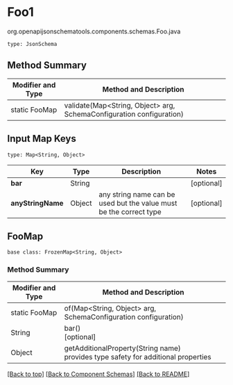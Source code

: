 # Foo1
org.openapijsonschematools.components.schemas.Foo.java
```
type: JsonSchema
```

## Method Summary
| Modifier and Type | Method and Description |
| ----------------- | ---------------------- |
| static FooMap | validate(Map<String, Object> arg, SchemaConfiguration configuration) |

## Input Map Keys
```
type: Map<String, Object>
```
Key | Type |  Description | Notes
------------ | ------------- | ------------- | -------------
**bar** | String |  | [optional]
**anyStringName** | Object | any string name can be used but the value must be the correct type | [optional]

## FooMap
```
base class: FrozenMap<String, Object>
```

### Method Summary
| Modifier and Type | Method and Description |
| ----------------- | ---------------------- |
| static FooMap | of(Map<String, Object> arg, SchemaConfiguration configuration) |
| String | bar()<br>[optional] |
| Object | getAdditionalProperty(String name)<br>provides type safety for additional properties |

[[Back to top]](#top) [[Back to Component Schemas]](../../../README.md#Component-Schemas) [[Back to README]](../../../README.md)
